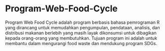 # Program-Web-Food-Cycle
Program Web Food Cycle adalah program berbasis bahasa pemrograman R yang dirancang untuk memudahkan pengumpulan, pendataan, analisis, dan distribusi makanan berlebih yang masih layak dikonsumsi untuk dibagikan kepada orang-orang yang membutuhkan. Tujuan program ini adalah untuk membantu dalam mengurangi food waste dan mendukung program SDGs. 
